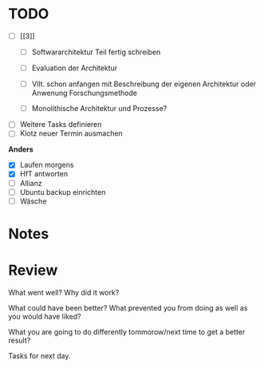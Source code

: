 # TODO 
- [ ] [[3]]
	- [ ] Softwararchitektur Teil fertig schreiben 
	- [ ] Evaluation der Architektur  
	- [ ] Vllt. schon anfangen mit Beschreibung der eigenen Architektur oder Anwenung Forschungsmethode
	
	- [ ] Monolithische Architektur und Prozesse?
- [ ] Weitere Tasks definieren
- [ ] Klotz neuer Termin ausmachen

**Anders**
- [x] Laufen morgens
- [x] HfT antworten
- [ ] Allianz
- [ ] Ubuntu backup einrichten
- [ ] Wäsche

# Notes

# Review
What went well? Why did it work?


What could have been better? What prevented you from doing as well as you would have liked? 


What you are going to do differently tommorow/next time to get a better result? 


Tasks for next day. 